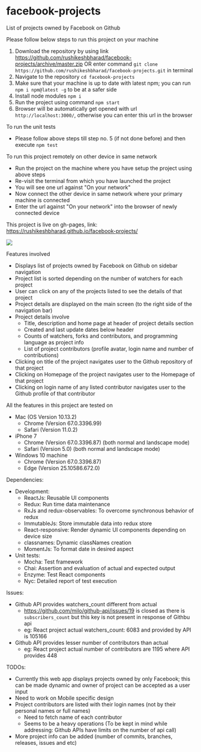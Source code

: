 # facebook-projects
List of projects owned by Facebook on Github

Please follow below steps to run this project on your machine
1. Download the repository by using link https://github.com/rushikeshbharad/facebook-projects/archive/master.zip
  OR enter command `git clone https://github.com/rushikeshbharad/facebook-projects.git` in terminal
2. Navigate to the repository `cd facebook-projects`
3. Make sure that your machine is up to date with latest npm; you can run `npm i npm@latest -g` to be at a safer side
4. Install node modules `npm i`
5. Run the project using command `npm start`
6. Browser will be automatically get opened with url `http://localhost:3000/`, otherwise you can enter this url in the browser


To run the unit tests
- Please follow above steps till step no. 5 (if not done before) and then execute `npm test`


To run this project remotely on other device in same network
- Run the project on the machine where you have setup the project using above steps
- Re-visit the terminal from which you have launched the project
- You will see one url against "On your network"
- Now connect the other device in same network where your primary machine is connected
- Enter the url against "On your network" into the browser of newly connected device


This project is live on gh-pages, link: https://rushikeshbharad.github.io/facebook-projects/

<img src="https://media.giphy.com/media/2xPGQoFEyIOuo8UZYe/giphy.gif"></img>


Features involved
- Displays list of projects owned by Facebook on Github on sidebar navigation
- Project list is sorted depending on the number of watchers for each project
- User can click on any of the projects listed to see the details of that project
- Project details are displayed on the main screen (to the right side of the navigation bar)
- Project details involve
  - Title, description and home page at header of project details section
  - Created and last update dates below header
  - Counts of watchers, forks and contributors, and programming language as project info
  - List of project contributors (profile avatar, login name and number of contributions)
- Clicking on title of the project navigates user to the Github repository of that project
- Clicking on Homepage of the project navigates user to the Homepage of that project
- Clicking on login name of any listed contributor navigates user to the Github profile of that contributor


All the features in this project are tested on
- Mac (OS Version 10.13.2)
  - Chrome (Version 67.0.3396.99)
  - Safari (Version 11.0.2)
- iPhone 7
  - Chrome (Version 67.0.3396.87) (both normal and landscape mode)
  - Safari (Version 5.0) (both normal and landscape mode)
- Windows 10 machine
  - Chrome (Version 67.0.3396.87)
  - Edge (Version 25.10586.672.0)


Dependencies:
- Development:
  - ReactJs: Reusable UI components
  - Redux: Run time data maintenance
  - RxJs and redux-observables: To overcome synchronous behavior of redux
  - ImmutableJs: Store immutable data into redux store
  - React-responsive: Render dynamic UI components depending on device size
  - classnames: Dynamic classNames creation
  - MomentJs: To format date in desired aspect
- Unit tests:
  - Mocha: Test framework
  - Chai: Assertion and evaluation of actual and expected output
  - Enzyme: Test React components
  - Nyc: Detailed report of test execution


Issues:
- Github API provides watchers_count different from actual
  - https://github.com/milo/github-api/issues/19 is closed as there is `subscribers_count` but this key is not present in response of Githbu api
  - eg: React project actual watchers_count: 6083 and provided by API is 105166
- Github API provides lesser number of contributors than actual
  - eg: React project actual number of contributors are 1195 where API provides 448


TODOs:
- Currently this web app displays projects owned by only Facebook; this can be made dynamic and owner of project can be accepted as a user input
- Need to work on Mobile specific design
- Project contributors are listed with their login names (not by their personal names or full names)
  - Need to fetch name of each contributor
  - Seems to be a heavy operations (To be kept in mind while addressing: Github APIs have limits on the number of api call)
- More project info can be added (number of commits, branches, releases, issues and etc)
